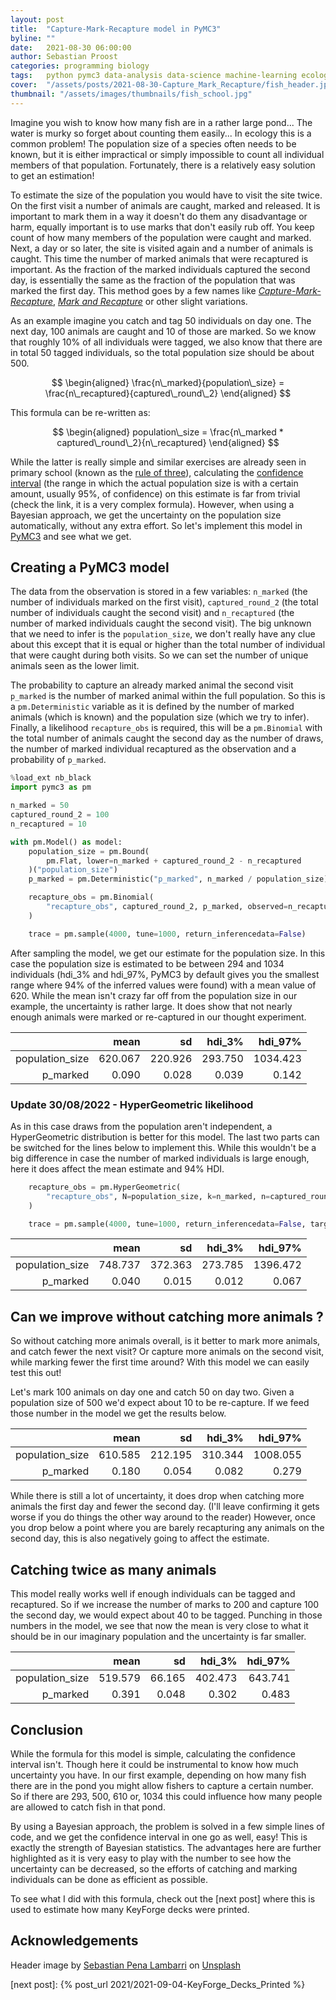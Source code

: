 ```yaml
---
layout: post
title:  "Capture-Mark-Recapture model in PyMC3"
byline: ""
date:   2021-08-30 06:00:00
author: Sebastian Proost
categories: programming biology
tags:	python pymc3 data-analysis data-science machine-learning ecology biology
cover:  "/assets/posts/2021-08-30-Capture_Mark_Recapture/fish_header.jpg"
thumbnail: "/assets/images/thumbnails/fish_school.jpg"
---
```


Imagine you wish to know how many fish are in a rather large pond... The water is murky so forget about counting them
easily... In ecology this is a common problem! The population size of a species often needs to be known, but it is
either impractical or simply impossible to count all individual members of that population. Fortunately, there is
a relatively easy solution to get an estimation!

To estimate the size of the population you would have to visit the site twice. On the first visit a number of 
animals are caught, marked and released. It is important to mark them in a way it doesn't do them any disadvantage or harm, 
equally important is to use marks that don't easily rub off. You keep count of how many members of the population were
caught and marked. Next, a day or so later, the site is visited again and a number of animals is caught. This time the number
of marked animals that were recaptured is important. As the fraction of the marked individuals captured the second day, is 
essentially the same as the fraction of the population that was marked the first day. This method goes by a few names
like *[Capture-Mark-Recapture]*, *[Mark and Recapture]* or other slight variations.

As an example imagine you catch and tag 50 individuals on day one. The next day, 100 animals are caught and 10 of those
are marked. So we know that roughly 10% of all individuals were tagged, we also know that there are in total 50 tagged
individuals, so the total population size should be about 500. 

$$
\begin{aligned}
  \frac{n\_marked}{population\_size} = \frac{n\_recaptured}{captured\_round\_2}
\end{aligned}
$$

This formula can be re-written as:

$$
\begin{aligned}
 population\_size = \frac{n\_marked * captured\_round\_2}{n\_recaptured}
\end{aligned}
$$

While the latter is really simple and similar exercises are already seen in primary school (known as the 
[rule of three]), calculating the [confidence interval] (the range in which the actual population size is with a 
certain amount, usually 95%, of confidence) on this estimate is far from trivial (check the link, it is 
a very complex formula). However, when using a Bayesian approach, we get the uncertainty on the population size 
automatically, without any extra effort. So let's implement this model in [PyMC3] and see what we get.


## Creating a PyMC3 model

The data from the observation is stored in a few variables: ```n_marked``` (the number of individuals marked on the 
first visit), ```captured_round_2``` (the total number of individuals caught the second visit) and ```n_recaptured``` 
(the number of marked individuals caught the second visit). The big unknown that we need to infer is the 
```population_size```, we don't really have any clue about this except that it is equal or higher than the total number
of individual that were caught during both visits. So we can set the number of unique animals seen as the lower limit.

The probability to capture an already marked animal the second visit ```p_marked``` is the number of marked animal within the
full population. So this is a ```pm.Deterministic``` variable as it is defined by the number of marked animals (which is known) 
and the population size (which we try to infer). Finally, a likelihood ```recapture_obs``` is required, this will be 
a ```pm.Binomial``` with the total number of animals caught the second day as the number of draws, the number of 
marked individual recaptured as the observation and a probability of ```p_marked```. 

```python
%load_ext nb_black
import pymc3 as pm

n_marked = 50
captured_round_2 = 100
n_recaptured = 10

with pm.Model() as model:
    population_size = pm.Bound(
        pm.Flat, lower=n_marked + captured_round_2 - n_recaptured
    )("population_size")
    p_marked = pm.Deterministic("p_marked", n_marked / population_size)

    recapture_obs = pm.Binomial(
        "recapture_obs", captured_round_2, p_marked, observed=n_recaptured
    )

    trace = pm.sample(4000, tune=1000, return_inferencedata=False)
```

After sampling the model, we get our estimate for the population size. In this case the population size is estimated
to be between 294 and 1034 individuals (hdi_3% and hdi_97%, PyMC3 by default gives you the smallest range where 94% of the
inferred values were found) with a mean value of 620. While the mean isn't crazy far off from the 
population size in our example, the uncertainty is rather large. It does show that not nearly enough animals were 
marked or re-captured in our thought experiment.

|                 |    mean |      sd |  hdi_3% |  hdi_97% |
|----------------:|--------:|--------:|--------:|---------:|
| population_size | 620.067 | 220.926 | 293.750 | 1034.423 |
|        p_marked |   0.090 |   0.028 |   0.039 |    0.142 |

### Update 30/08/2022 - HyperGeometric likelihood

As in this case draws from the population aren't independent, a HyperGeometric distribution is better for this model. The
last two parts can be switched for the lines below to implement this. While this wouldn't be a big difference in case
the number of marked individuals is large enough, here it does affect the mean estimate and 94% HDI.

```python
    recapture_obs = pm.HyperGeometric(
        "recapture_obs", N=population_size, k=n_marked, n=captured_round_2, observed=n_recaptured
    )

    trace = pm.sample(4000, tune=1000, return_inferencedata=False, target_accept=0.9)
```

|                 |    mean |      sd |  hdi_3% |  hdi_97% |
|----------------:|--------:|--------:|--------:|---------:|
| population_size | 748.737 | 372.363 | 273.785 | 1396.472 |
|        p_marked |   0.040 |   0.015 |   0.012 |    0.067 |

## Can we improve without catching more animals ?

So without catching more animals overall, is it better to mark more animals, and catch fewer the next visit? Or capture more
animals on the second visit, while marking fewer the first time around? With this model we can easily test this out!

Let's mark 100 animals on day one and catch 50 on day two. Given a population size of 500 we'd expect about 10 to be
re-capture. If we feed those number in the model we get the results below.

|                 |    mean |      sd |  hdi_3% |  hdi_97% |
|----------------:|--------:|--------:|--------:|---------:|
| population_size | 610.585 | 212.195 | 310.344 | 1008.055 |
|        p_marked |   0.180 |   0.054 |   0.082 |    0.279 |

While there is still a lot of uncertainty, it does drop when catching more animals the first day and fewer the
second day. (I'll leave confirming it gets worse if you do things the other way around to the reader) However,
once you drop below a point where you are barely recapturing any animals on the second day, this is also negatively
going to affect the estimate.

## Catching twice as many animals

This model really works well if enough individuals can be tagged and recaptured. So if we increase the number of
marks to 200 and capture 100 the second day, we would expect about 40 to be tagged. Punching in those numbers in the
model, we see that now the mean is very close to what it should be in our imaginary population and the
uncertainty is far smaller.

|                 |    mean |     sd |  hdi_3% | hdi_97% |
|----------------:|--------:|-------:|--------:|--------:|
| population_size | 519.579 | 66.165 | 402.473 | 643.741 |
|        p_marked |   0.391 |  0.048 |   0.302 |   0.483 |

## Conclusion

While the formula for this model is simple, calculating the confidence interval isn't. Though here it could be instrumental to know
how much uncertainty you have. In our first example, depending on how many fish there are in the pond you might allow
fishers to capture a certain number. So if there are 293, 500, 610 or, 1034 this could influence how many people 
are allowed to catch fish in that pond.

By using a Bayesian approach, the problem is solved in a few simple lines of code, and we get the confidence interval 
in one go as well, easy! This is exactly the strength of Bayesian statistics. The advantages here are further 
highlighted as it is very easy to play with the number to see how the uncertainty can be decreased, so the efforts of 
catching and marking individuals can be done as efficient as possible.

To see what I did with this formula, check out the [next post] where this is used to estimate how many KeyForge decks
were printed.

## Acknowledgements

Header image by [Sebastian Pena Lambarri](https://unsplash.com/@sebaspenalambarri?utm_source=unsplash&utm_medium=referral&utm_content=creditCopyText) on [Unsplash](https://unsplash.com/s/photos/fish?utm_source=unsplash&utm_medium=referral&utm_content=creditCopyText)

[rule of three]: https://en.wikipedia.org/wiki/Cross-multiplication#Rule_of_three
[Mark and Recapture]: https://en.wikipedia.org/wiki/Mark_and_recapture
[Capture-Mark-Recapture]: https://www.bbc.co.uk/bitesize/guides/zmxbkqt/revision/3
[confidence interval]: https://en.wikipedia.org/wiki/Mark_and_recapture#Confidence_interval
[PyMC3]: https://docs.pymc.io/
[next post]: {% post_url 2021/2021-09-04-KeyForge_Decks_Printed %}
